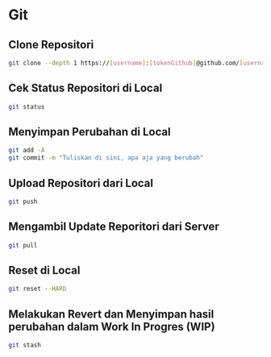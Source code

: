 # Git

## Clone Repositori

```bash
git clone --depth 1 https://[username]:[tokenGithub]@github.com/[username]/[repositori]
```

## Cek Status Repositori di Local

```bash
git status
```

## Menyimpan Perubahan di Local

```bash
git add -A
git commit -m "Tuliskan di sini, apa aja yang berubah"
```

## Upload Repositori dari Local

```bash
git push
```

## Mengambil Update Reporitori dari Server

```bash
git pull
```

## Reset di Local


```bash
git reset --HARD
```

## Melakukan Revert dan Menyimpan hasil perubahan dalam Work In Progres (WIP)

```bash
git stash
```